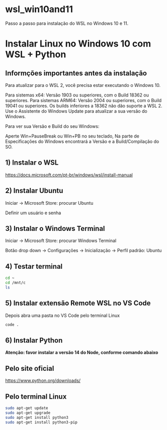 # wsl_win10and11
Passo a passo para instalação do WSL no Windows 10 e 11.

# Instalar Linux no Windows 10 com WSL + Python

## Informções importantes antes da instalação

Para atualizar para o WSL 2, você precisa estar executando o Windows 10. 

Para sistemas x64: Versão 1903 ou superiores, com o Build 18362 ou superiores.
Para sistemas ARM64: Versão 2004 ou superiores, com o Build 19041 ou superiores.
Os builds inferiores a 18362 não dão suporte a WSL 2. 
Use o Assistente do Windows Update para atualizar a sua versão do Windows.


Para ver sua Versão e Build do seu Windows:

Aperte Win+PauseBreak ou Win+PB no seu teclado,
Na parte de Especificações do Windows encontrará a Versão e a Build/Compilação do SO.

## 1) Instalar o WSL


https://docs.microsoft.com/pt-br/windows/wsl/install-manual

## 2) Instalar Ubuntu

Iniciar -> Microsoft Store: procurar Ubuntu

Definir um usuário e senha

## 3) Instalar o Windows Terminal

Iniciar -> Microsoft Store: procurar Windows Terminal

Botão drop down -> Configurações -> Inicialização -> Perfil padrão: Ubuntu

## 4) Testar terminal
```bash
cd ~
cd /mnt/c
ls
```

## 5) Instalar extensão Remote WSL no VS Code

Depois abra uma pasta no VS Code pelo terminal Linux
```bash
code .
```

## 6) Instalar Python
**Atenção: favor instalar a versão 14 do Node, conforme comando abaixo**
## Pelo site oficial

https://www.python.org/downloads/

## Pelo terminal Linux

```bash
sudo apt-get update
sudo apt-get upgrade
sudo apt-get install python3
sudo apt-get install python3-pip
```
